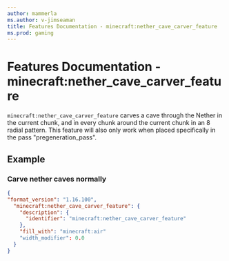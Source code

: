 ```yaml
---
author: mammerla
ms.author: v-jimseaman
title: Features Documentation - minecraft:nether_cave_carver_feature
ms.prod: gaming
---
```


# Features Documentation - minecraft:nether_cave_carver_feature

`minecraft:nether_cave_carver_feature` carves a cave through the Nether in the current chunk, and in every chunk around the current chunk in an 8 radial pattern. This feature will also only work when placed specifically in the pass "pregeneration_pass".

## Example

### Carve nether caves normally

```json
{
"format_version": "1.16.100",
  "minecraft:nether_cave_carver_feature": {
    "description": {
      "identifier": "minecraft:nether_cave_carver_feature"
    },
    "fill_with": "minecraft:air"
    "width_modifier": 0.0
  }
}
```
